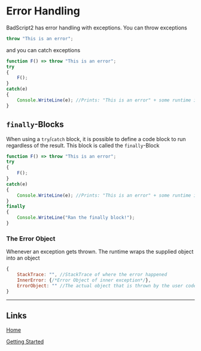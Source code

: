 # Error Handling

BadScript2 has error handling with exceptions.
You can throw exceptions
```js
throw "This is an error";
```

and you can catch exceptions
```js
function F() => throw "This is an error";
try
{
	F();
}
catch(e)
{
	Console.WriteLine(e); //Prints: "This is an error" + some runtime information such as file and line number.
}
```

## `finally`-Blocks

When using a `try`/`catch` block, it is possible to define a code block to run regardless of the result. This block is called the `finally`-Block

```js
function F() => throw "This is an error";
try
{
	F();
}
catch(e)
{
	Console.WriteLine(e); //Prints: "This is an error" + some runtime information such as file and line number.
}
finally
{
	Console.WriteLine("Ran the finally block!");
}
```

### The Error Object
Whenever an exception gets thrown. The runtime wraps the supplied object into an object
```js
{
	StackTrace: "", //StackTrace of where the error happened
	InnerError: {/*Error Object of inner exception*/},
	ErrorObject: "" //The actual object that is thrown by the user code
}
```

___

## Links

[Home](../Readme.md)

[Getting Started](../GettingStarted.md)